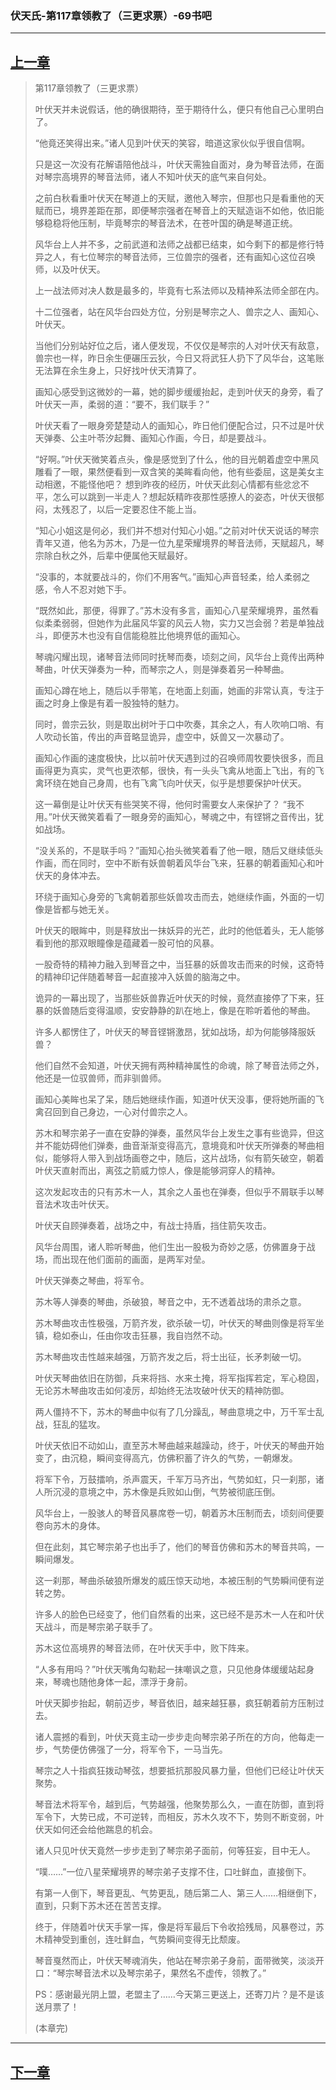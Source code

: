### 伏天氏-第117章领教了（三更求票）-69书吧

--------
[上一章](./246e3c03cf53a801f1a0c5310cf6658b.md)
--------


>
>
>
>第117章领教了（三更求票）
>
>叶伏天并未说假话，他的确很期待，至于期待什么，便只有他自己心里明白了。
>
>“他竟还笑得出来。”诸人见到叶伏天的笑容，暗道这家伙似乎很自信啊。
>
>只是这一次没有花解语陪他战斗，叶伏天需独自面对，身为琴音法师，在面对琴宗高境界的琴音法师，诸人不知叶伏天的底气来自何处。
>
>之前白秋看重叶伏天在琴道上的天赋，邀他入琴宗，但那也只是看重他的天赋而已，境界差距在那，即便琴宗强者在琴音上的天赋造诣不如他，依旧能够稳稳将他压制，毕竟琴宗的琴音法术，在苍叶国的确是琴道正统。
>
>风华台上人并不多，之前武道和法师之战都已结束，如今剩下的都是修行特异之人，有七位琴宗的琴音法师，三位兽宗的强者，还有画知心这位召唤师，以及叶伏天。
>
>上一战法师对决人数是最多的，毕竟有七系法师以及精神系法师全部在内。
>
>十二位强者，站在风华台四处方位，分别是琴宗之人、兽宗之人、画知心、叶伏天。
>
>当他们分别站好位之后，诸人便发现，不仅仅是琴宗的人对叶伏天有敌意，兽宗也一样，昨日余生便碾压云狄，今日又将武狂人扔下了风华台，这笔账无法算在余生身上，只好找叶伏天清算了。
>
>画知心感受到这微妙的一幕，她的脚步缓缓抬起，走到叶伏天的身旁，看了叶伏天一声，柔弱的道：“要不，我们联手？”
>
>叶伏天看了一眼身旁楚楚动人的画知心，昨日他们便配合过，只不过是叶伏天弹奏、公主叶苓汐起舞、画知心作画，今日，却是要战斗。
>
>“好啊。”叶伏天微笑着点头，像是感觉到了什么，他的目光朝着虚空中黑风雕看了一眼，果然便看到一双含笑的美眸看向他，他有些委屈，这是美女主动相邀，不能怪他吧？
>想到昨夜的经历，叶伏天此刻心情都有些忿忿不平，怎么可以跳到一半走人？想起妖精昨夜那性感撩人的姿态，叶伏天很郁闷，太残忍了，以后一定要忍住不能上当。
>
>“知心小姐这是何必，我们并不想对付知心小姐。”之前对叶伏天说话的琴宗青年又道，他名为苏木，乃是一位九星荣耀境界的琴音法师，天赋超凡，琴宗除白秋之外，后辈中便属他天赋最好。
>
>“没事的，本就要战斗的，你们不用客气。”画知心声音轻柔，给人柔弱之感，令人不忍对她下手。
>
>“既然如此，那便，得罪了。”苏木没有多言，画知心八星荣耀境界，虽然看似柔柔弱弱，但她作为此届风华宴的风云人物，实力又岂会弱？若是单独战斗，即便苏木也没有自信能稳胜比他境界低的画知心。
>
>琴魂闪耀出现，诸琴音法师同时抚琴而奏，顷刻之间，风华台上竟传出两种琴曲，叶伏天弹奏为一种，而琴宗之人，则是弹奏着另一种琴曲。
>
>画知心蹲在地上，随后以手带笔，在地面上刻画，她画的非常认真，专注于画之时身上像是有着一股独特的魅力。
>
>同时，兽宗云狄，则是取出树叶于口中吹奏，其余之人，有人吹响口哨、有人吹动长笛，传出的声音略显诡异，虚空中，妖兽又一次暴动了。
>
>画知心作画的速度极快，比以前叶伏天遇到过的召唤师周牧要快很多，而且画得更为真实，灵气也更浓郁，很快，有一头头飞禽从地面上飞出，有的飞禽环绕在她自己身周，也有飞禽飞向叶伏天，似乎是想要保护叶伏天。
>
>这一幕倒是让叶伏天有些哭笑不得，他何时需要女人来保护了？
>“我不用。”叶伏天微笑着看了一眼身旁的画知心，琴魂之中，有铿锵之音传出，犹如战场。
>
>“没关系的，不是联手吗？”画知心抬头微笑着看了他一眼，随后又继续低头作画，而在同时，空中不断有妖兽朝着风华台飞来，狂暴的朝着画知心和叶伏天的身体冲去。
>
>环绕于画知心身旁的飞禽朝着那些妖兽攻击而去，她继续作画，外面的一切像是皆都与她无关。
>
>叶伏天的眼眸中，则是释放出一抹妖异的光芒，此时的他低着头，无人能够看到他的那双眼瞳像是蕴藏着一股可怕的风暴。
>
>一股奇特的精神力融入到琴音之中，当狂暴的妖兽攻击而来的时候，这奇特的精神印记伴随着琴音一起直接冲入妖兽的脑海之中。
>
>诡异的一幕出现了，当那些妖兽靠近叶伏天的时候，竟然直接停了下来，狂暴的妖兽随后变得温顺，安安静静的趴在地上，像是在聆听着他的琴曲。
>
>许多人都愣住了，叶伏天的琴音铿锵激昂，犹如战场，却为何能够降服妖兽？
>
>他们自然不会知道，叶伏天拥有两种精神属性的命魂，除了琴音法师之外，他还是一位驭兽师，而非驯兽师。
>
>画知心美眸也呆了呆，随后她继续作画，知道叶伏天没事，便将她所画的飞禽召回到自己身边，一心对付兽宗之人。
>
>苏木和琴宗弟子一直在安静的弹奏，虽然风华台上发生之事有些诡异，但这并不能妨碍他们弹奏，曲音渐渐变得高亢，意境竟和叶伏天所弹奏的琴曲相似，能够将人带入到战场画卷之中，随后，这片战场，似有箭矢破空，朝着叶伏天直射而出，离弦之箭威力惊人，像是能够洞穿人的精神。
>
>这次发起攻击的只有苏木一人，其余之人虽也在弹奏，但似乎不屑联手以琴音法术攻击叶伏天。
>
>叶伏天自顾弹奏着，战场之中，有战士持盾，挡住箭矢攻击。
>
>风华台周围，诸人聆听琴曲，他们生出一股极为奇妙之感，仿佛置身于战场，而出现在他们面前的画面，是两军对垒。
>
>叶伏天弹奏之琴曲，将军令。
>
>苏木等人弹奏的琴曲，杀破狼，琴音之中，无不透着战场的肃杀之意。
>
>苏木琴曲攻击性极强，万箭齐发，欲杀破一切，叶伏天的琴曲则像是将军坐镇，稳如泰山，任由你攻击狂暴，我自岿然不动。
>
>苏木琴曲攻击性越来越强，万箭齐发之后，将士出征，长矛刺破一切。
>
>叶伏天琴曲依旧在防御，兵来将挡、水来土掩，将军指挥若定，军心稳固，无论苏木琴曲攻击如何凌厉，却始终无法攻破叶伏天的精神防御。
>
>两人僵持不下，苏木的琴曲中似有了几分躁乱，琴曲意境之中，万千军士乱战，狂乱的猛攻。
>
>叶伏天依旧不动如山，直至苏木琴曲越来越躁动，终于，叶伏天的琴曲开始变了，由沉稳，瞬间变得高亢，仿佛积蓄了许久的气势，一朝爆发。
>
>将军下令，万鼓擂响，杀声震天，千军万马齐出，气势如虹，只一刹那，诸人所沉浸的意境之中，苏木像是兵败如山倒，气势被彻底压倒。
>
>风华台上，一股骇人的琴音风暴席卷一切，朝着苏木压制而去，顷刻间便要卷向苏木的身体。
>
>但在此刻，其它琴宗弟子也出手了，他们的琴音仿佛和苏木的琴音共鸣，一瞬间爆发。
>
>这一刹那，琴曲杀破狼所爆发的威压惊天动地，本被压制的气势瞬间便有逆转之势。
>
>许多人的脸色已经变了，他们自然看的出来，这已经不是苏木一人在和叶伏天战斗，而是琴宗弟子联手了。
>
>苏木这位高境界的琴音法师，在叶伏天手中，败下阵来。
>
>“人多有用吗？”叶伏天嘴角勾勒起一抹嘲讽之意，只见他身体缓缓站起身来，琴魂也随他身体一起，漂浮于身前。
>
>叶伏天脚步抬起，朝前迈步，琴音依旧，越来越狂暴，疯狂朝着前方压制过去。
>
>诸人震撼的看到，叶伏天竟主动一步步走向琴宗弟子所在的方向，他每走一步，气势便仿佛强了一分，将军令下，一马当先。
>
>琴宗之人十指疯狂拨动琴弦，想要抵抗那股风暴力量，但他们已经让叶伏天聚势。
>
>琴音法术将军令，越到后，气势越强，他聚势那么久，一直在防御，直到将军令下，大势已成，不可逆转，而相反，苏木久攻不下，势则不断变弱，叶伏天如何还会给他踹息的机会。
>
>诸人只见叶伏天竟然一步步走到了琴宗弟子面前，何等狂妄，目中无人。
>
>“噗……”一位八星荣耀境界的琴宗弟子支撑不住，口吐鲜血，直接倒下。
>
>有第一人倒下，琴音更乱、气势更乱，随后第二人、第三人……相继倒下，直到，只剩下苏木还在苦苦支撑。
>
>终于，伴随着叶伏天手掌一挥，像是将军最后下令收拾残局，风暴卷过，苏木精神受到重创，连吐鲜血，气势瞬间变得无比颓废。
>
>琴音戛然而止，叶伏天琴魂消失，他站在琴宗弟子身前，面带微笑，淡淡开口：“琴宗琴音法术以及琴宗弟子，果然名不虚传，领教了。”
>
>PS：感谢最光阴上盟，老盟主了……今天第三更送上，还寄刀片？是不是该送月票了！
>
>(本章完)
>
>

--------
[下一章](./c41ecb51442570f76076d1e88c11e8bd.md)
--------
